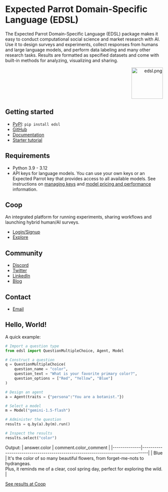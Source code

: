 # Expected Parrot Domain-Specific Language (EDSL)

The Expected Parrot Domain-Specific Language (EDSL) package makes it easy to conduct computational social science and market research with AI. Use it to design surveys and experiments, collect responses from humans and large language models, and perform data labeling and many other research tasks. Results are formatted as specified datasets and come with built-in methods for analyzing, visualizing and sharing. 
<p align="right">
  <img src="https://github.com/expectedparrot/edsl/blob/main/static/logo.png?raw=true" alt="edsl.png" width="100"/>
</p>

## Getting started
- [PyPI](https://pypi.org/project/edsl/): `pip install edsl`
- [GitHub](https://github.com/expectedparrot/edsl)
- [Documentation](https://docs.expectedparrot.com)
- [Starter tutorial](https://docs.expectedparrot.com/en/latest/starter_tutorial.html) 

## Requirements
- Python 3.9 - 3.12
- API keys for language models. You can use your own keys or an Expected Parrot key that provides access to all available models.
See instructions on [managing keys](https://docs.expectedparrot.com/en/latest/api_keys.html) and [model pricing and performance](https://www.expectedparrot.com/getting-started/coop-pricing) information.

## Coop
An integrated platform for running experiments, sharing workflows and launching hybrid human/AI surveys.
- [Login/Signup](https://www.expectedparrot.com/login)
- [Explore](https://www.expectedparrot.com/content/explore)

## Community
- [Discord](https://discord.com/invite/mxAYkjfy9m)
- [Twitter](https://x.com/ExpectedParrot)
- [LinkedIn](https://www.linkedin.com/company/expectedparrot/)
- [Blog](https://blog.expectedparrot.com)

## Contact
- [Email](mailto:info@expectedparrot.com) 

## Hello, World!
A quick example:

```python
# Import a question type
from edsl import QuestionMultipleChoice, Agent, Model

# Construct a question
q = QuestionMultipleChoice(
    question_name = "color",
    question_text = "What is your favorite primary color?",
    question_options = ["Red", "Yellow", "Blue"]
)

# Design an agent
a = Agent(traits = {"persona":"You are a botanist."})

# Select a model
m = Model("gemini-1.5-flash")

# Administer the question
results = q.by(a).by(m).run()

# Inspect the results
results.select("color")
```

Output:
| answer.color  | comment.color_comment                                                            |
|--------------|---------------------------------------------------------------------------------|
| Blue         | It's the color of so many beautiful flowers, from forget-me-nots to hydrangeas.<br>Plus, it reminds me of a clear, cool spring day, perfect for exploring the wild. |


[See results at Coop](https://www.expectedparrot.com/content/85583c1a-b407-4695-80eb-fd89b55cccd2)
